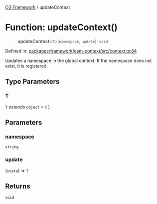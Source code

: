 [O3 Framework](../API.md) / updateContext

# Function: updateContext()

> **updateContext**\<`T`\>(`namespace`, `update`): `void`

Defined in: [packages/framework/esm-context/src/context.ts:84](https://github.com/openmrs/openmrs-esm-core/blob/85cde3ce59cd3d29230c98040a3f53525e808725/packages/framework/esm-context/src/context.ts#L84)

Updates a namespace in the global context. If the namespace does not exist, it is registered.

## Type Parameters

### T

`T` *extends* `object` = \{ \}

## Parameters

### namespace

`string`

### update

(`state`) => `T`

## Returns

`void`
